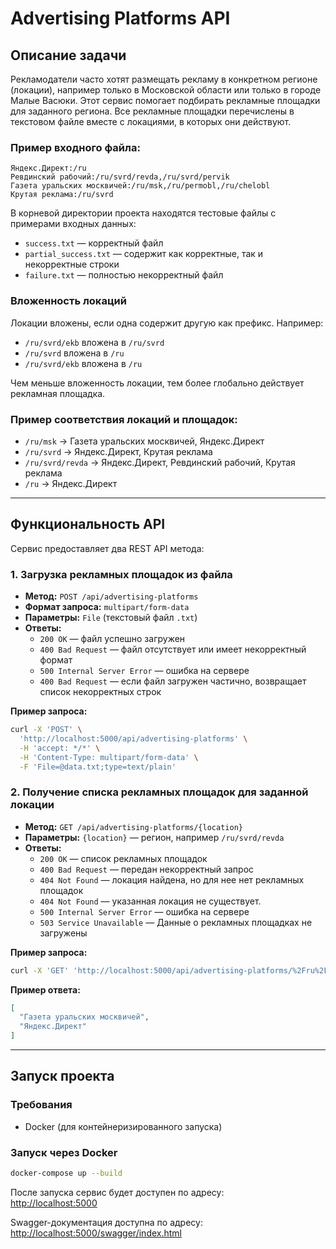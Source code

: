 ﻿# Advertising Platforms API

## Описание задачи

Рекламодатели часто хотят размещать рекламу в конкретном регионе (локации), например только в Московской области или
только в городе Малые Васюки. Этот сервис помогает подбирать рекламные площадки для заданного региона. Все рекламные
площадки перечислены в текстовом файле вместе с локациями, в которых они действуют.

### Пример входного файла:

```
Яндекс.Директ:/ru
Ревдинский рабочий:/ru/svrd/revda,/ru/svrd/pervik
Газета уральских москвичей:/ru/msk,/ru/permobl,/ru/chelobl
Крутая реклама:/ru/svrd
```

В корневой директории проекта находятся тестовые файлы с примерами входных данных:

- `success.txt` — корректный файл
- `partial_success.txt` — содержит как корректные, так и некорректные строки
- `failure.txt` — полностью некорректный файл

### Вложенность локаций

Локации вложены, если одна содержит другую как префикс. Например:

- `/ru/svrd/ekb` вложена в `/ru/svrd`
- `/ru/svrd` вложена в `/ru`
- `/ru/svrd/ekb` вложена в `/ru`

Чем меньше вложенность локации, тем более глобально действует рекламная площадка.

### Пример соответствия локаций и площадок:

- `/ru/msk` → Газета уральских москвичей, Яндекс.Директ
- `/ru/svrd` → Яндекс.Директ, Крутая реклама
- `/ru/svrd/revda` → Яндекс.Директ, Ревдинский рабочий, Крутая реклама
- `/ru` → Яндекс.Директ

---

## Функциональность API

Сервис предоставляет два REST API метода:

### 1. Загрузка рекламных площадок из файла

- **Метод:** `POST /api/advertising-platforms`
- **Формат запроса:** `multipart/form-data`
- **Параметры:** `File` (текстовый файл `.txt`)
- **Ответы:**
    - `200 OK` — файл успешно загружен
    - `400 Bad Request` — файл отсутствует или имеет некорректный формат
    - `500 Internal Server Error` — ошибка на сервере
    - `400 Bad Request` — если файл загружен частично, возвращает список некорректных строк

**Пример запроса:**

```sh
curl -X 'POST' \
  'http://localhost:5000/api/advertising-platforms' \
  -H 'accept: */*' \
  -H 'Content-Type: multipart/form-data' \
  -F 'File=@data.txt;type=text/plain'
```

### 2. Получение списка рекламных площадок для заданной локации

- **Метод:** `GET /api/advertising-platforms/{location}`
- **Параметры:** `{location}` — регион, например `/ru/svrd/revda`
- **Ответы:**
    - `200 OK` — список рекламных площадок
    - `400 Bad Request` — передан некорректный запрос
    - `404 Not Found` — локация найдена, но для нее нет рекламных площадок
    - `404 Not Found` — указанная локация не существует.
    - `500 Internal Server Error` — ошибка на сервере
    - `503 Service Unavailable` — Данные о рекламных площадках не загружены

**Пример запроса:**

```sh
curl -X 'GET' 'http://localhost:5000/api/advertising-platforms/%2Fru%2Fmsk'
```

**Пример ответа:**

```json
[
  "Газета уральских москвичей",
  "Яндекс.Директ"
]
```

---

## Запуск проекта

### Требования

- Docker (для контейнеризированного запуска)

### Запуск через Docker

```sh
docker-compose up --build
```

После запуска сервис будет доступен по адресу:  
[http://localhost:5000](http://localhost:5000)

Swagger-документация доступна по адресу:  
[http://localhost:5000/swagger/index.html](http://localhost:5000/swagger/index.html)

